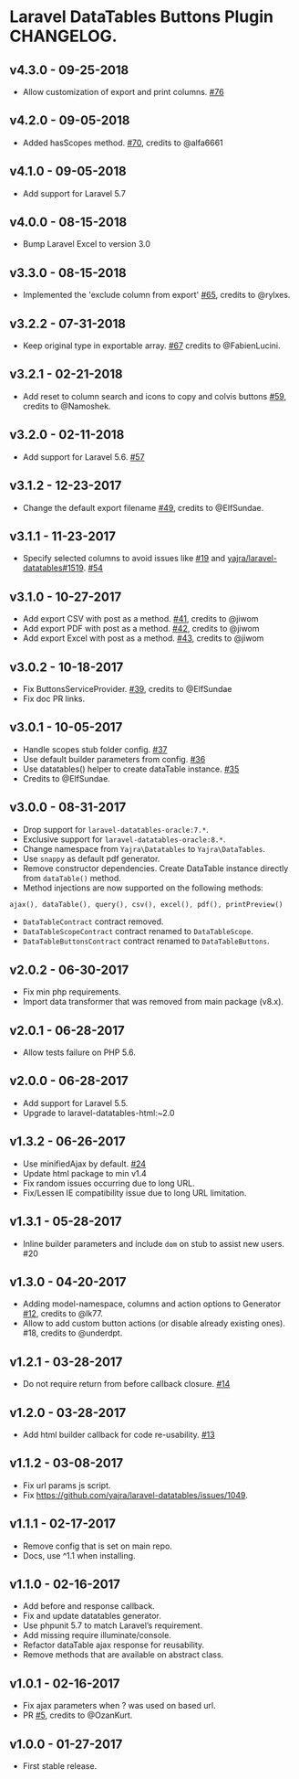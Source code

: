 # Laravel DataTables Buttons Plugin CHANGELOG.

## v4.3.0 - 09-25-2018

- Allow customization of export and print columns. [#76]

## v4.2.0 - 09-05-2018

- Added hasScopes method. [#70], credits to @alfa6661

## v4.1.0 - 09-05-2018

- Add support for Laravel 5.7

## v4.0.0 - 08-15-2018

- Bump Laravel Excel to version 3.0

## v3.3.0 - 08-15-2018

- Implemented the 'exclude column from export' [#65], credits to @rylxes.

## v3.2.2 - 07-31-2018

- Keep original type in exportable array. [#67] credits to @FabienLucini.

## v3.2.1 - 02-21-2018

- Add reset to column search and icons to copy and colvis buttons [#59], credits to @Namoshek.

## v3.2.0 - 02-11-2018

- Add support for Laravel 5.6. [#57]

## v3.1.2 - 12-23-2017

- Change the default export filename [#49], credits to @ElfSundae.

## v3.1.1 - 11-23-2017

- Specify selected columns to avoid issues like [#19] and [yajra/laravel-datatables#1519](https://github.com/yajra/laravel-datatables/issues/1519). [#54]

## v3.1.0 - 10-27-2017

- Add export CSV with post as a method. [#41], credits to @jiwom
- Add export PDF with post as a method. [#42], credits to @jiwom
- Add export Excel with post as a method. [#43], credits to @jiwom

## v3.0.2 - 10-18-2017

- Fix ButtonsServiceProvider. [#39], credits to @ElfSundae
- Fix doc PR links.

## v3.0.1 - 10-05-2017

- Handle scopes stub folder config. [#37]
- Use default builder parameters from config. [#36]
- Use datatables() helper to create dataTable instance. [#35]
- Credits to @ElfSundae.

## v3.0.0 - 08-31-2017

- Drop support for `laravel-datatables-oracle:7.*`.
- Exclusive support for `laravel-datatables-oracle:8.*`.
- Change namespace from `Yajra\Datatables` to `Yajra\DataTables`.
- Use `snappy` as default pdf generator.
- Remove constructor dependencies. Create DataTable instance directly from `dataTable()` method.
- Method injections are now supported on the following methods:

```php
ajax(), dataTable(), query(), csv(), excel(), pdf(), printPreview()
```

- `DataTableContract` contract removed.
- `DataTableScopeContract` contract renamed to `DataTableScope`.
- `DataTableButtonsContract` contract renamed to `DataTableButtons`.

## v2.0.2 - 06-30-2017

- Fix min php requirements.
- Import data transformer that was removed from main package (v8.x).

## v2.0.1 - 06-28-2017

- Allow tests failure on PHP 5.6.

## v2.0.0 - 06-28-2017

- Add support for Laravel 5.5.
- Upgrade to laravel-datatables-html:~2.0

## v1.3.2 - 06-26-2017

- Use minifiedAjax by default. [#24]
- Update html package to min v1.4
- Fix random issues occurring due to long URL.
- Fix/Lessen IE compatibility issue due to long URL limitation.

## v1.3.1 - 05-28-2017

- Inline builder parameters and include `dom` on stub to assist new users. #20

## v1.3.0 - 04-20-2017

- Adding model-namespace, columns and action options to Generator [#12], credits to @lk77.
- Allow to add custom button actions (or disable already existing ones). #18, credits to @underdpt.

## v1.2.1 - 03-28-2017

- Do not require return from before callback closure. [#14]

## v1.2.0 - 03-28-2017

- Add html builder callback for code re-usability. [#13]

## v1.1.2 - 03-08-2017

- Fix url params js script.
- Fix https://github.com/yajra/laravel-datatables/issues/1049.

## v1.1.1 - 02-17-2017

- Remove config that is set on main repo.
- Docs, use ^1.1 when installing.

## v1.1.0 - 02-16-2017

- Add before and response callback.
- Fix and update datatables generator.
- Use phpunit 5.7 to match Laravel’s requirement.
- Add missing require illuminate/console.
- Refactor dataTable ajax response for reusability.
- Remove methods that are available on abstract class.

## v1.0.1 - 02-16-2017

- Fix ajax parameters when ? was used on based url.
- PR [#5], credits to @OzanKurt.

## v1.0.0 - 01-27-2017

- First stable release.

[#65]: https://github.com/yajra/laravel-datatables-buttons/pull/65
[#67]: https://github.com/yajra/laravel-datatables-buttons/pull/67
[#59]: https://github.com/yajra/laravel-datatables-buttons/pull/59
[#57]: https://github.com/yajra/laravel-datatables-buttons/pull/57
[#49]: https://github.com/yajra/laravel-datatables-buttons/pull/49
[#54]: https://github.com/yajra/laravel-datatables-buttons/pull/54
[#43]: https://github.com/yajra/laravel-datatables-buttons/pull/43
[#42]: https://github.com/yajra/laravel-datatables-buttons/pull/42
[#41]: https://github.com/yajra/laravel-datatables-buttons/pull/41
[#39]: https://github.com/yajra/laravel-datatables-buttons/pull/39
[#37]: https://github.com/yajra/laravel-datatables-buttons/pull/37
[#36]: https://github.com/yajra/laravel-datatables-buttons/pull/36
[#35]: https://github.com/yajra/laravel-datatables-buttons/pull/35
[#24]: https://github.com/yajra/laravel-datatables-buttons/pull/24
[#14]: https://github.com/yajra/laravel-datatables-buttons/pull/14
[#13]: https://github.com/yajra/laravel-datatables-buttons/pull/13
[#12]: https://github.com/yajra/laravel-datatables-buttons/pull/12
[#5]: https://github.com/yajra/laravel-datatables-buttons/pull/5
[#70]: https://github.com/yajra/laravel-datatables-buttons/pull/70
[#76]: https://github.com/yajra/laravel-datatables-buttons/pull/76

[#19]: https://github.com/yajra/laravel-datatables-buttons/issues/19

